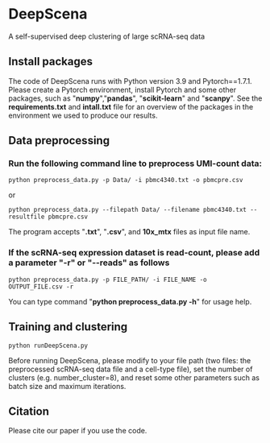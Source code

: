 # DeepScena
A self-supervised deep clustering of large scRNA-seq data

## Install packages
The code of DeepScena runs with Python version 3.9 and Pytorch==1.7.1.
Please create a Pytorch environment, install Pytorch and some other packages, such as "**numpy**","**pandas**", "**scikit-learn**" and "**scanpy**". 
See the __requirements.txt__ and __intall.txt__ file for an overview of the packages in the environment we used to produce our results.

## Data preprocessing

### Run the following command line to preprocess UMI-count data:
```
python preprocess_data.py -p Data/ -i pbmc4340.txt -o pbmcpre.csv
```
or 
```
python preprocess_data.py --filepath Data/ --filename pbmc4340.txt --resultfile pbmcpre.csv
```
The program accepts "**.txt**", "**.csv**", and **10x_mtx** files as input file name. 

### If the scRNA-seq expression dataset is read-count, please add a parameter "-r" or "--reads" as follows
```
python preprocess_data.py -p FILE_PATH/ -i FILE_NAME -o OUTPUT_FILE.csv -r
```
You can type command "**python preprocess_data.py -h**" for usage help. 

## Training and clustering

```
python runDeepScena.py
```
Before running DeepScena, please modify to your file path (two files: the preprocessed scRNA-seq data file and a cell-type file),
set the number of clusters (e.g. number_cluster=8), and reset some other parameters such as batch size and maximum iterations. 

## Citation
Please cite our paper if you use the code.

